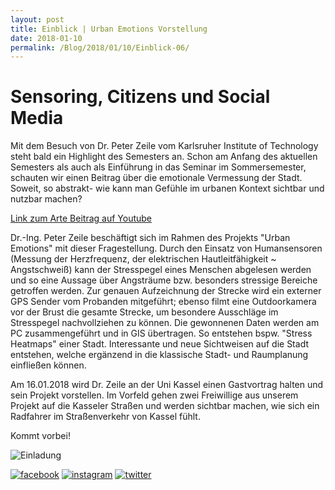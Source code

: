 ```yaml
---
layout: post
title: Einblick | Urban Emotions Vorstellung
date: 2018-01-10
permalink: /Blog/2018/01/10/Einblick-06/
---
```


# Sensoring, Citizens und Social Media
 
Mit dem Besuch von Dr. Peter Zeile vom Karlsruher Institute of Technology steht bald ein Highlight des Semesters an. Schon am Anfang des aktuellen Semesters als auch als Einführung in das Seminar im Sommersemester, schauten wir einen Beitrag über die emotionale Vermessung der Stadt. Soweit, so abstrakt- wie kann man Gefühle im urbanen Kontext sichtbar und nutzbar machen? 

[Link zum Arte Beitrag auf Youtube](https://www.youtube.com/watch?v=bYtKmThCUAE)

Dr.-Ing. Peter Zeile beschäftigt sich im Rahmen des Projekts "Urban Emotions" mit dieser Fragestellung. Durch den Einsatz von Humansensoren (Messung der Herzfrequenz, der elektrischen Hautleitfähigkeit ~ Angstschweiß) kann der Stresspegel eines Menschen abgelesen werden und so eine Aussage über Angsträume bzw. besonders stressige Bereiche getroffen werden. Zur genauen Aufzeichnung der Strecke wird ein externer GPS Sender vom Probanden mitgeführt; ebenso filmt eine Outdoorkamera vor der Brust die gesamte Strecke, um besondere Ausschläge im Stresspegel nachvollziehen zu können. Die gewonnenen Daten werden am PC zusammengeführt und in GIS übertragen. So entstehen bspw. "Stress Heatmaps" einer Stadt. Interessante und neue Sichtweisen auf die Stadt entstehen, welche ergänzend in die klassische Stadt- und Raumplanung einfließen können. 

Am 16.01.2018 wird Dr. Zeile an der Uni Kassel einen Gastvortrag halten und sein Projekt vorstellen. Im Vorfeld gehen zwei Freiwillige  aus unserem Projekt auf die Kasseler Straßen und werden sichtbar machen, wie sich ein Radfahrer im Straßenverkehr von Kassel fühlt. 

Kommt vorbei!

![Einladung](utransform.github.io/assets/images/einladung_zeile.png "Einladung zum Vortrag")

[![facebook](https://utransform.github.io/assets/images/icon_fb_50.png)](https://www.facebook.com/utransform.geo) [![instagram](https://utransform.github.io/assets/images/icon_insta_50.png)](https://www.instagram.com/utransform_/) [![twitter](https://utransform.github.io/assets/images/iicon_twitter_50.png)](https://twitter.com/_UTransForM)











